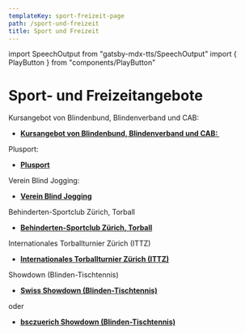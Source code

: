```yaml
---
templateKey: sport-freizeit-page
path: /sport-und-freizeit
title: Sport und Freizeit
---
```

import SpeechOutput from "gatsby-mdx-tts/SpeechOutput"
import { PlayButton } from "components/PlayButton"

<SpeechOutput id="sport-und-freizeit-page-teil1" customPlayButton={PlayButton}>

# Sport- und Freizeitangebote

<!--StartFragment-->

Kursangebot von Blindenbund, Blindenverband und CAB:

* **[Kursangebot von Blindenbund, Blindenverband und CAB:
](https://kurseplus.ch/)**
 

Plusport:

* **[Plusport](http://www.plusport.ch/)**
 

Verein Blind Jogging:

* **[Verein Blind Jogging](https://blind-jogging.ch/)**

<!--EndFragment-->

</SpeechOutput>

Behinderten-Sportclub Zürich, Torball

* **[Behinderten-Sportclub Zürich, Torball](https://www.bsczuerich.ch/#Torball)**
 

Internationales Torballturnier Zürich (ITTZ)


* **[Internationales Torballturnier Zürich (ITTZ)](https://www.ittz.ch/)**
 
 

Showdown (Blinden-Tischtennis)

* **[Swiss Showdown (Blinden-Tischtennis)](https://www.swiss-showdown.ch/)**
 

oder 
* **[bsczuerich Showdown (Blinden-Tischtennis)](https://www.bsczuerich.ch/#showdown)**

 
